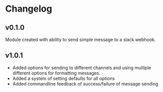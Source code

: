 # Changelog

## v0.1.0

Module created with ability to send simple message to a slack webhook.

## v1.0.1

* Added options for sending to different channels and using multiple different options for formatting messages.
* Added a system of setting defaults for all options
* Added commandline feedback of success/failure of message sending
